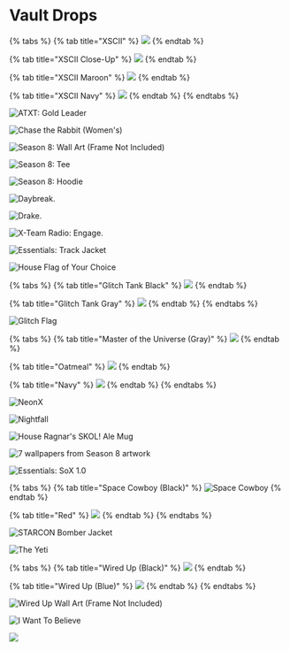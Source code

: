# Vault Drops

{% tabs %}
{% tab title="XSCII" %}
![](../../.gitbook/assets/ascii-1%20%282%29.jpg)
{% endtab %}

{% tab title="XSCII Close-Up" %}
![](../../.gitbook/assets/ascii-2.jpg)
{% endtab %}

{% tab title="XSCII Maroon" %}
![](../../.gitbook/assets/ascii-maroon%20%281%29.jpg)
{% endtab %}

{% tab title="XSCII Navy" %}
![](../../.gitbook/assets/ascii-navy.jpg)
{% endtab %}
{% endtabs %}

![ATXT: Gold Leader](../../.gitbook/assets/atxt_goldleader.jpg)

![Chase the Rabbit \(Women&apos;s\)](../../.gitbook/assets/chasetherabbit%20%281%29.jpg)

![Season 8: Wall Art \(Frame Not Included\)](../../.gitbook/assets/commit-poster%20%281%29.jpg)

![Season 8: Tee](../../.gitbook/assets/commit-tee-1%20%281%29.jpg)

![Season 8: Hoodie](../../.gitbook/assets/commithoodie%20%281%29.jpg)

![Daybreak.](../../.gitbook/assets/daybreak.jpg)

![Drake.](../../.gitbook/assets/drake%20%281%29.jpg)

![X-Team Radio: Engage.](../../.gitbook/assets/engage%20%281%29.jpg)

![Essentials: Track Jacket](../../.gitbook/assets/essentials-track-jacket-1.jpg)

![House Flag of Your Choice](../../.gitbook/assets/flags-2.jpg)

{% tabs %}
{% tab title="Glitch Tank Black" %}
![](../../.gitbook/assets/glitch-tank-black.jpg)
{% endtab %}

{% tab title="Glitch Tank Gray" %}
![](../../.gitbook/assets/glitch-tank-grey.jpg)
{% endtab %}
{% endtabs %}

![Glitch Flag](../../.gitbook/assets/glitchflag.jpg)

{% tabs %}
{% tab title="Master of the Universe \(Gray\)" %}
![](../../.gitbook/assets/masteroftheuniverse.jpg)
{% endtab %}

{% tab title="Oatmeal" %}
![](../../.gitbook/assets/masteroftheuniverse-oatmeal.jpg)
{% endtab %}

{% tab title="Navy" %}
![](../../.gitbook/assets/masteroftheuniverse-navy.jpg)
{% endtab %}
{% endtabs %}

![NeonX](../../.gitbook/assets/neonx.jpg)

![Nightfall](../../.gitbook/assets/nightfall.jpg)

![House Ragnar&apos;s SKOL! Ale Mug](../../.gitbook/assets/ragnar-skol-ale-mug.jpg)

![7 wallpapers from Season 8 artwork](../../.gitbook/assets/s8-wallpapers-wired-up.jpeg)

![Essentials: SoX 1.0](../../.gitbook/assets/sox_1.jpg)

{% tabs %}
{% tab title="Space Cowboy \(Black\)" %}
![Space Cowboy](../../.gitbook/assets/spacecowboy.jpg)
{% endtab %}

{% tab title="Red" %}
![](../../.gitbook/assets/space-cowboy-red.jpg)
{% endtab %}
{% endtabs %}

![STARCON Bomber Jacket](../../.gitbook/assets/starcon-1.jpg)

![The Yeti](../../.gitbook/assets/theyeti.jpg)

{% tabs %}
{% tab title="Wired Up \(Black\)" %}
![](../../.gitbook/assets/wired-up%20%281%29.jpg)
{% endtab %}

{% tab title="Wired Up \(Blue\)" %}
![](../../.gitbook/assets/wiredup-blue.jpg)
{% endtab %}
{% endtabs %}

![Wired Up Wall Art \(Frame Not Included\)](../../.gitbook/assets/wiredup-poster.jpg)

![I Want To Believe](../../.gitbook/assets/x-files.jpg)

![](../../.gitbook/assets/xlbl-early-adopter-pass.jpg)



